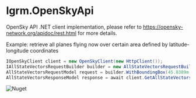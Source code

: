 # Igrm.OpenSkyApi
OpenSky API .NET client implementation, please refer to https://opensky-network.org/apidoc/rest.html for more details.

Example: retrieve all planes flying now over certain area defined by latitude-longitude coordinates

```C#
IOpenSkyClient client = new OpenSkyClient(new HttpClient());
IAllStateVectorsRequestBuilder builder = new AllStateVectorsRequestBuilder();
AllStateVectorsRequestModel request = builder.WithBoundingBox(45.8389m, 5.9962m, 47.8229m, 10.5226m).Build();
AllStateVectorsResponseModel response = await client.GetAllStateVectorsAsync(request);
```

![Nuget](https://img.shields.io/nuget/v/Igrm.OpenSkyApi)